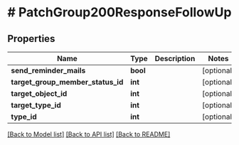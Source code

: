 # # PatchGroup200ResponseFollowUp

## Properties

Name | Type | Description | Notes
------------ | ------------- | ------------- | -------------
**send_reminder_mails** | **bool** |  | [optional]
**target_group_member_status_id** | **int** |  | [optional]
**target_object_id** | **int** |  | [optional]
**target_type_id** | **int** |  | [optional]
**type_id** | **int** |  | [optional]

[[Back to Model list]](../../README.md#models) [[Back to API list]](../../README.md#endpoints) [[Back to README]](../../README.md)
